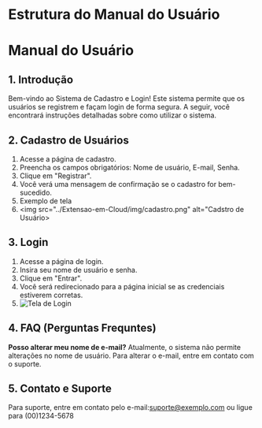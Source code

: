 # Estrutura do Manual do Usuário

# Manual do Usuário

## 1. Introdução
Bem-vindo ao Sistema de Cadastro e Login! Este sistema permite que os usuários se registrem e façam login de forma segura. A seguir, você encontrará instruções detalhadas sobre como utilizar o sistema.

## 2. Cadastro de Usuários
1. Acesse a página de cadastro.
2. Preencha os campos obrigatórios: Nome de usuário, E-mail, Senha.
3. Clique em "Registrar".
4. Você verá uma mensagem de confirmação se o cadastro for bem-sucedido.
5. Exemplo de tela
6. <img src="../Extensao-em-Cloud/img/cadastro.png" alt="Cadstro de Usuário>


## 3. Login
1. Acesse a página de login.
2. Insira seu nome de usuário e senha.
3. Clique em "Entrar".
4. Você será redirecionado para a página inicial se as credenciais estiverem corretas.
5. <img src="../Extensao-em-Cloud/img/login.png" alt="Tela de Login">

## 4. FAQ (Perguntas Frequntes)
**Posso alterar meu nome de e-mail?**
Atualmente, o sistema não permite alterações no nome de usuário. Para alterar o e-mail, entre em contato com o suporte.

## 5. Contato e Suporte
Para suporte, entre em contato pelo e-mail:suporte@exemplo.com ou ligue para (00)1234-5678
